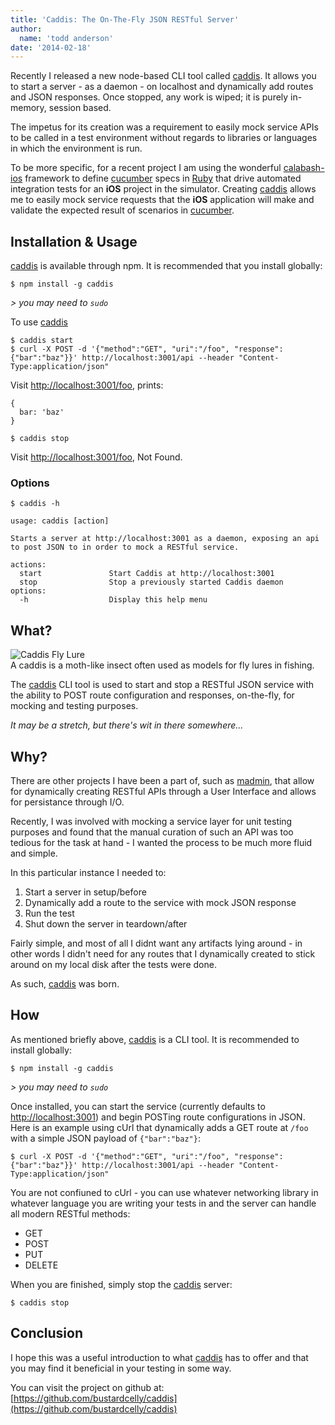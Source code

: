 ```yaml
---
title: 'Caddis: The On-The-Fly JSON RESTful Server'
author:
  name: 'todd anderson'
date: '2014-02-18'
---
```

Recently I released a new node-based CLI tool called [caddis](https://github.com/bustardcelly/caddis). It allows you to start a server - as a daemon - on localhost and dynamically add routes and JSON responses. Once stopped, any work is wiped; it is purely in-memory, session based. 

The impetus for its creation was a requirement to easily mock service APIs to be called in a test environment without regards to libraries or languages in which the environment is run. 

To be more specific, for a recent project I am using the wonderful [calabash-ios](http://calaba.sh/) framework to define [cucumber](http://cukes.info/) specs in [Ruby](https://www.ruby-lang.org/en/) that drive automated integration tests for an __iOS__ project in the simulator. Creating [caddis](https://github.com/bustardcelly/caddis) allows me to easily mock service requests that the __iOS__ application will make and validate the expected result of scenarios in [cucumber](http://cukes.info/).

## Installation & Usage
[caddis](https://github.com/bustardcelly/caddis) is available through npm. It is recommended that you install globally:

```
$ npm install -g caddis
```

_&gt; you may need to `sudo`_

To use [caddis](https://github.com/bustardcelly/caddis) 

```
$ caddis start
$ curl -X POST -d '{"method":"GET", "uri":"/foo", "response":{"bar":"baz"}}' http://localhost:3001/api --header "Content-Type:application/json"
```

Visit [http://localhost:3001/foo](http://localhost:3001/foo), prints:

```
{
  bar: 'baz'
}
```

```
$ caddis stop
```

Visit [http://localhost:3001/foo](http://localhost:3001/foo), Not Found.

### Options

```
$ caddis -h

usage: caddis [action]

Starts a server at http://localhost:3001 as a daemon, exposing an api to post JSON to in order to mock a RESTful service.

actions:
  start               Start Caddis at http://localhost:3001
  stop                Stop a previously started Caddis daemon
options:
  -h                  Display this help menu
```

## What?

![Caddis Fly Lure](http://custardbelly.com/images/caddis.jpg)  
A caddis is a moth-like insect often used as models for fly lures in fishing.

The [caddis](https://github.com/bustardcelly/caddis) CLI tool is used to start and stop a RESTful JSON service with the ability to POST route configuration and responses, on-the-fly, for mocking and testing purposes.

_It may be a stretch, but there's wit in there somewhere..._

## Why?

There are other projects I have been a part of, such as [madmin](https://github.com/infrared5/madmin), that allow for dynamically creating RESTful APIs through a User Interface and allows for persistance through I/O.

Recently, I was involved with mocking a service layer for unit testing purposes and found that the manual curation of such an API was too tedious for the task at hand - I wanted the process to be much more fluid and simple.

In this particular instance I needed to:

1. Start a server in setup/before
2. Dynamically add a route to the service with mock JSON response
3. Run the test
4. Shut down the server in teardown/after

Fairly simple, and most of all I didnt want any artifacts lying around - in other words I didn't need for any routes that I dynamically created to stick around on my local disk after the tests were done.

As such, [caddis](https://github.com/bustardcelly/caddis) was born.

## How

As mentioned briefly above, [caddis](https://github.com/bustardcelly/caddis) is a CLI tool. It is recommended to install globally:

```
$ npm install -g caddis
```
_&gt; you may need to `sudo`_

Once installed, you can start the service (currently defaults to [http://localhost:3001](http://localhost:3001)) and begin POSTing route configurations in JSON. Here is an example using cUrl that dynamically adds a GET route at `/foo` with a simple JSON payload of `{"bar":"baz"}`:

```
$ curl -X POST -d '{"method":"GET", "uri":"/foo", "response":{"bar":"baz"}}' http://localhost:3001/api --header "Content-Type:application/json"
```

You are not confiuned to cUrl - you can use whatever networking library in whatever language you are writing your tests in and the server can handle all modern RESTful methods:

* GET
* POST
* PUT
* DELETE

When you are finished, simply stop the [caddis](https://github.com/bustardcelly/caddis) server:

```
$ caddis stop
```

## Conclusion
I hope this was a useful introduction to what [caddis](https://github.com/bustardcelly/caddis) has to offer and that you may find it beneficial in your testing in some way.

You can visit the project on github at: [https://github.com/bustardcelly/caddis](https://github.com/bustardcelly/caddis)